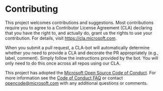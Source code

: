 # Contributing

This project welcomes contributions and suggestions. Most contributions require you 
to agree to a Contributor License Agreement (CLA) declaring that you have the right to,
and actually do, grant us the rights to use your contribution. For details, visit 
https://cla.microsoft.com.

When you submit a pull request, a CLA-bot will automatically determine whether you need 
to provide a CLA and decorate the PR appropriately (e.g., label, comment). Simply follow 
the instructions provided by the bot. You will only need to do this once across all 
repos using our CLA.

This project has adopted the 
[Microsoft Open Source Code of Conduct](https://opensource.microsoft.com/codeofconduct/).
For more information see the 
[Code of Conduct FAQ](https://opensource.microsoft.com/codeofconduct/faq/) 
or contact [opencode@microsoft.com](mailto:opencode@microsoft.com) with any additional 
questions or comments.
